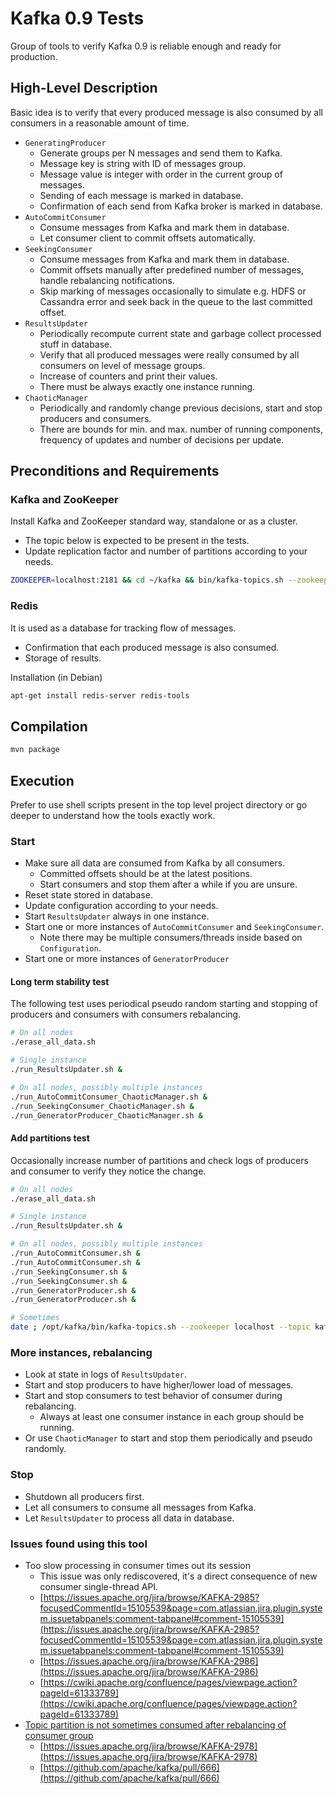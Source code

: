Kafka 0.9 Tests
===============

Group of tools to verify Kafka 0.9 is reliable enough and ready for production.


High-Level Description
----------------------

Basic idea is to verify that every produced message is also consumed by all consumers in a reasonable amount of time.

- `GeneratingProducer`
    - Generate groups per N messages and send them to Kafka.
    - Message key is string with ID of messages group.
    - Message value is integer with order in the current group of messages.
    - Sending of each message is marked in database.
    - Confirmation of each send from Kafka broker is marked in database.
- `AutoCommitConsumer`
    - Consume messages from Kafka and mark them in database.
    - Let consumer client to commit offsets automatically.
- `SeekingConsumer`
    - Consume messages from Kafka and mark them in database.
    - Commit offsets manually after predefined number of messages, handle rebalancing notifications.
    - Skip marking of messages occasionally to simulate e.g. HDFS or Cassandra error and seek back in the queue to the last committed offset.
- `ResultsUpdater`
    - Periodically recompute current state and garbage collect processed stuff in database.
    - Verify that all produced messages were really consumed by all consumers on level of message groups.
    - Increase of counters and print their values.
    - There must be always exactly one instance running.
- `ChaoticManager`
    - Periodically and randomly change previous decisions, start and stop producers and consumers.
    - There are bounds for min. and max. number of running components, frequency of updates and number of decisions per update.


Preconditions and Requirements
------------------------------

### Kafka and ZooKeeper

Install Kafka and ZooKeeper standard way, standalone or as a cluster.

- The topic below is expected to be present in the tests.
- Update replication factor and number of partitions according to your needs.

````sh
ZOOKEEPER=localhost:2181 && cd ~/kafka && bin/kafka-topics.sh --zookeeper $ZOOKEEPER --create --replication-factor 1 --partitions 9 --topic kafka-test
````


### Redis

It is used as a database for tracking flow of messages.

- Confirmation that each produced message is also consumed.
- Storage of results.

Installation (in Debian)

````sh
apt-get install redis-server redis-tools
````


Compilation
-----------

````sh
mvn package
````


Execution
---------

Prefer to use shell scripts present in the top level project directory or go deeper to understand how the tools exactly work.

### Start

- Make sure all data are consumed from Kafka by all consumers.
    - Committed offsets should be at the latest positions.
    - Start consumers and stop them after a while if you are unsure.
- Reset state stored in database.
- Update configuration according to your needs.
- Start `ResultsUpdater` always in one instance.
- Start one or more instances of `AutoCommitConsumer` and `SeekingConsumer`.
    - Note there may be multiple consumers/threads inside based on `Configuration`.
- Start one or more instances of `GeneratorProducer`


#### Long term stability test

The following test uses periodical pseudo random starting and stopping of producers and consumers with consumers rebalancing.

````sh
# On all nodes
./erase_all_data.sh
````

````sh
# Single instance
./run_ResultsUpdater.sh &
````

````sh
# On all nodes, possibly multiple instances
./run_AutoCommitConsumer_ChaoticManager.sh &
./run_SeekingConsumer_ChaoticManager.sh &
./run_GeneratorProducer_ChaoticManager.sh &
````

#### Add partitions test

Occasionally increase number of partitions and check logs of producers and consumer to verify they notice the change.

````sh
# On all nodes
./erase_all_data.sh
````

````sh
# Single instance
./run_ResultsUpdater.sh &
````

````sh
# On all nodes, possibly multiple instances
./run_AutoCommitConsumer.sh &
./run_AutoCommitConsumer.sh &
./run_SeekingConsumer.sh &
./run_SeekingConsumer.sh &
./run_GeneratorProducer.sh &
./run_GeneratorProducer.sh &
````

````sh
# Sometimes
date ; /opt/kafka/bin/kafka-topics.sh --zookeeper localhost --topic kafka-test --alter --partitions 42
````


### More instances, rebalancing

- Look at state in logs of `ResultsUpdater`.
- Start and stop producers to have higher/lower load of messages.
- Start and stop consumers to test behavior of consumer during rebalancing.
    - Always at least one consumer instance in each group should be running.
- Or use `ChaoticManager` to start and stop them periodically and pseudo randomly.


### Stop

- Shutdown all producers first.
- Let all consumers to consume all messages from Kafka.
- Let `ResultsUpdater` to process all data in database.


### Issues found using this tool

- Too slow processing in consumer times out its session
    - This issue was only rediscovered, it's a direct consequence of new consumer single-thread API.
    - [https://issues.apache.org/jira/browse/KAFKA-2985?focusedCommentId=15105539&page=com.atlassian.jira.plugin.system.issuetabpanels:comment-tabpanel#comment-15105539](https://issues.apache.org/jira/browse/KAFKA-2985?focusedCommentId=15105539&page=com.atlassian.jira.plugin.system.issuetabpanels:comment-tabpanel#comment-15105539)
    - [https://issues.apache.org/jira/browse/KAFKA-2986](https://issues.apache.org/jira/browse/KAFKA-2986)
    - [https://cwiki.apache.org/confluence/pages/viewpage.action?pageId=61333789](https://cwiki.apache.org/confluence/pages/viewpage.action?pageId=61333789)
- [Topic partition is not sometimes consumed after rebalancing of consumer group](https://github.com/avast/kafka-tests/tree/issue1/issues/1_rebalancing)
    - [https://issues.apache.org/jira/browse/KAFKA-2978](https://issues.apache.org/jira/browse/KAFKA-2978)
    - [https://github.com/apache/kafka/pull/666](https://github.com/apache/kafka/pull/666)

